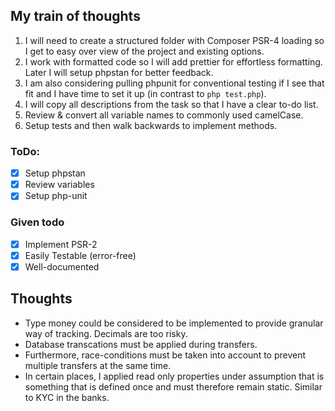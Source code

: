## My train of thoughts

1. I will need to create a structured folder with Composer PSR-4 loading so I get to easy over view of the project and existing options.
2. I work with formatted code so I will add prettier for effortless formatting. Later I will setup phpstan for better feedback.
3. I am also considering pulling phpunit for conventional testing if I see that fit and I have time to set it up (in contrast to `php test.php`).
4. I will copy all descriptions from the task so that I have a clear to-do list.
5. Review & convert all variable names to commonly used camelCase.
6. Setup tests and then walk backwards to implement methods.

### ToDo:

-   [x] Setup phpstan
-   [x] Review variables
-   [x] Setup php-unit

### Given todo

-   [x] Implement PSR-2
-   [x] Easily Testable (error-free)
-   [x] Well-documented

## Thoughts

-   Type money could be considered to be implemented to provide granular way of tracking. Decimals are too risky.
-   Database transcations must be applied during transfers.
-   Furthermore, race-conditions must be taken into account to prevent multiple transfers at the same time.
-   In certain places, I applied read only properties under assumption that is something that is defined once and must therefore remain static. Similar to KYC in the banks.
